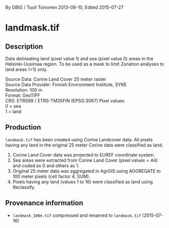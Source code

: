 By GBIG / Tuuli Toivonen 2013-08-10, Edited 2015-07-27

# landmask.tif
## Description
Data delineating land (pixel value 1) and sea (pixel value 0) areas in the
Helsinki-Uusimaa region. To be used as a mask to limit Zonation analyses to land
areas (=1) only.

Source Data: Corine Land Cover 25 meter raster  
Source Data Provider: Finnish Environment Institute, SYKE  
Resolution: 100 m  
Format: GeoTIFF  
CRS: ETRS89 / ETRS-TM35FIN (EPSG:3067)
Pixel values:  
  0 = sea  
	1 = land

## Production
`landmask.tif` has been created using Corine Landcover data. All pixels having any
land in the original 25 meter Corine data were classified as land.

1. Corine Land Cover data was projected to EUREF coordinate system.
2. Sea areas were extracted from Corine Land Cover (pixel values = 44) and coded
as 0 and others as 1.
3. Original 25 meter data was aggregated in AgrGIS using AGGREGATE to 100 meter
pixels (cell factor 4, SUM).
4. Pixels having any land (values 1 to 16) were classified as land using
Reclassify.  

## Provenance information
- `landmask_100m.tif` compressed and renamed to `landmask.tif` (2015-07-16)
